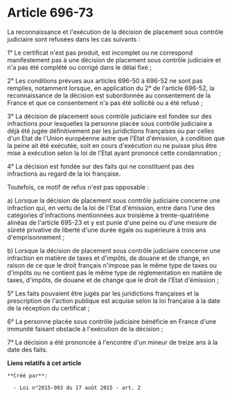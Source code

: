 # Article 696-73

La reconnaissance et l'exécution de la décision de placement sous contrôle judiciaire sont refusées dans les cas suivants : 

1° Le certificat n'est pas produit, est incomplet ou ne correspond manifestement pas à une décision de placement sous
contrôle judiciaire et n'a pas été complété ou corrigé dans le délai fixé ; 

2° Les conditions prévues aux articles 696-50 à 696-52 ne sont pas remplies, notamment lorsque, en application du 2° de
l'article 696-52, la reconnaissance de la décision est subordonnée au consentement de la France et que ce consentement n'a
pas été sollicité ou a été refusé ; 

3° La décision de placement sous contrôle judiciaire est fondée sur des infractions pour lesquelles la personne placée sous
contrôle judiciaire a déjà été jugée définitivement par les juridictions françaises ou par celles d'un Etat de l'Union
européenne autre que l'Etat d'émission, à condition que la peine ait été exécutée, soit en cours d'exécution ou ne puisse
plus être mise à exécution selon la loi de l'Etat ayant prononcé cette condamnation ; 

4° La décision est fondée sur des faits qui ne constituent pas des infractions au regard de la loi française. 

Toutefois, ce motif de refus n'est pas opposable : 

a) Lorsque la décision de placement sous contrôle judiciaire concerne une infraction qui, en vertu de la loi de l'Etat
d'émission, entre dans l'une des catégories d'infractions mentionnées aux troisième à trente-quatrième alinéas de l'article
695-23 et y est punie d'une peine ou d'une mesure de sûreté privative de liberté d'une durée égale ou supérieure à trois ans
d'emprisonnement ; 

b) Lorsque la décision de placement sous contrôle judiciaire concerne une infraction en matière de taxes et d'impôts, de
douane et de change, en raison de ce que le droit français n'impose pas le même type de taxes ou d'impôts ou ne contient pas
le même type de réglementation en matière de taxes, d'impôts, de douane et de change que le droit de l'Etat d'émission ; 

5° Les faits pouvaient être jugés par les juridictions françaises et la prescription de l'action publique est acquise selon
la loi française à la date de la réception du certificat ; 

6° La personne placée sous contrôle judiciaire bénéficie en France d'une immunité faisant obstacle à l'exécution de la
décision ; 

7° La décision a été prononcée à l'encontre d'un mineur de treize ans à la date des faits.

**Liens relatifs à cet article**

	**Créé par**:

	  - Loi n°2015-993 du 17 août 2015 - art. 2
